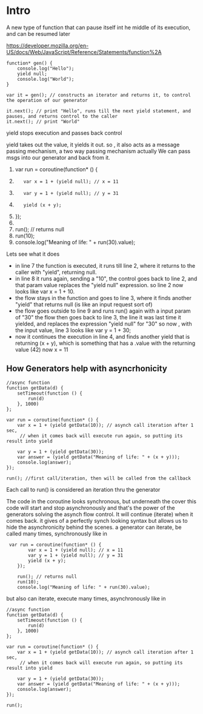 # Intro
A new type of function that can pause itself int he middle of its execution, and can be resumed later

https://developer.mozilla.org/en-US/docs/Web/JavaScript/Reference/Statements/function%2A

    function* gen() {
        console.log("Hello");
        yield null;
        console.log("World");
    }

    var it = gen(); // constructs an iterator and returns it, to control the operation of our generator

    it.next(); // print "Hello", runs till the next yield statement, and pauses, and returns control to the caller
    it.next(); // print "World"

yield stops execution and passes back control

yield takes out the value, it yields it out.
so , it also acts as a message passing mechanism, a two way passing mechanism actually
We can pass msgs into our generator and back from it.

1. var run = coroutine(function* () {
2.        var x = 1 + (yield null); // x = 11
3.        var y = 1 + (yield null); // y = 31
4.        yield (x + y);
5.    });
6.
7.    run(); // returns null
8.    run(10);
9.    console.log("Meaning of life: " + run(30).value);

Lets see what it does
- in line 7 the function is executed, it runs till line 2, where it returns to the caller with "yield", returning null.
- in line 8 it runs again, sending a "10", the control goes back to line 2, and that param value replaces the "yield null" expression.
so line 2 now looks like var x = 1 + 10.
- the flow stays in the function and goes to line 3, where it finds another "yield" that returns null (is like an input request sort of)
- the flow goes outside to line 9 and runs run() again with a input param of "30"
the flow then goes back to line 3, the line it was last time it yielded, and replaces the expression "yield null" for "30"
so now , with the input value, line 3 looks like var y = 1 + 30;
- now it continues the execution in line 4, and finds another yield that is returning (x + y), which is something that has a
.value with the returning value (42)
 now x = 11



## How Generators help with asyncrhonicity

    //async function
    function getData(d) {
        setTimeout(function () {
            run(d)
        }, 1000)
    };

    var run = coroutine(function* () {
        var x = 1 + (yield getData(10)); // asynch call iteration after 1 sec,
         // when it comes back will execute run again, so putting its result into yield

        var y = 1 + (yield getData(30));
        var answer = (yield getData("Meaning of life: " + (x + y)));
        console.log(answer);
    });

    run(); //first call/iteration, then will be called from the callback

Each call to run() is considered an iteration thru the generator

The code in the coroutine looks synchronous, but underneath the cover this code will start and stop asynchronously
and that's the power of the generators solving the asynch flow control. It will continue (iterate) when it comes back.
it gives of a perfectly synch looking syntax but allows us to hide the asynchronicity behind the scenes.
a generator can iterate, be called many times, synchronously like in

     var run = coroutine(function* () {
            var x = 1 + (yield null); // x = 11
            var y = 1 + (yield null); // y = 31
            yield (x + y);
        });

        run(); // returns null
        run(10);
        console.log("Meaning of life: " + run(30).value);


but also can iterate, execute many times, asynchronously like in

    //async function
    function getData(d) {
        setTimeout(function () {
            run(d)
        }, 1000)
    };

    var run = coroutine(function* () {
        var x = 1 + (yield getData(10)); // asynch call iteration after 1 sec,
         // when it comes back will execute run again, so putting its result into yield

        var y = 1 + (yield getData(30));
        var answer = (yield getData("Meaning of life: " + (x + y)));
        console.log(answer);
    });

    run();

